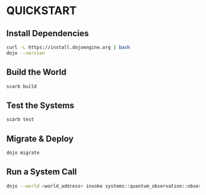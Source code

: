 # QUICKSTART

## Install Dependencies
```bash
curl -L https://install.dojoengine.org | bash
dojo --version
```

## Build the World
```bash
scarb build
```

## Test the Systems
```bash
scarb test
```

## Migrate & Deploy
```bash
dojo migrate
```

## Run a System Call
```bash
dojo --world <world_address> invoke systems::quantum_observation::observe_position
```
